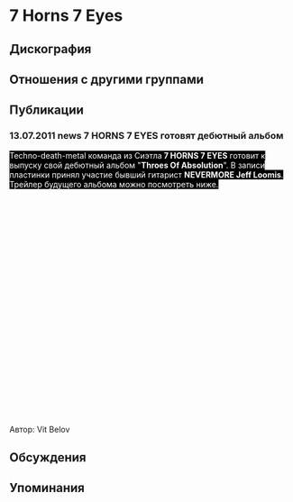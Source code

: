 # 7 Horns 7 Eyes



## Дискография


## Отношения с другими группами


## Публикации

### 13.07.2011 news 7 HORNS 7 EYES готовят дебютный альбом

<P><FONT style="BACKGROUND-COLOR: #000000" color=#ffffff>Techno-death-metal команда из Сиэтла<STRONG> 7 HORNS 7 EYES</STRONG> готовит к выпуску свой дебютный альбом "<STRONG>Throes Of Absolution</STRONG>". В записи пластинки принял участие бывший гитарист <STRONG>NEVERMORE Jeff Loomis</STRONG>. Трейлер будущего альбома можно посмотреть ниже.</FONT></P>
<P><FONT style="BACKGROUND-COLOR: #000000" color=#ffffff></FONT>
<CENTER>
<OBJECT style="WIDTH: 640px; HEIGHT: 390px"><PARAM NAME="movie" VALUE="http://www.youtube.com/v/lgdSx5fIOL8?version=3"><PARAM NAME="allowFullScreen" VALUE="true"><PARAM NAME="allowScriptAccess" VALUE="always">
<embed src="http://www.youtube.com/v/lgdSx5fIOL8?version=3" type="application/x-shockwave-flash" allowfullscreen="true" allowScriptAccess="always" width="640" height="390"></OBJECT>
<P></P></CENTER>
Автор: Vit Belov


## Обсуждения


## Упоминания

